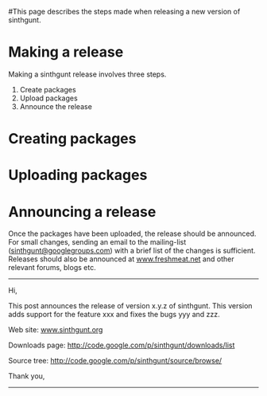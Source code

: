 #This page describes the steps made when releasing a new version of sinthgunt.

# Making a release #
Making a sinthgunt release involves three steps.
  1. Create packages
  1. Upload packages
  1. Announce the release

# Creating packages #

# Uploading packages #

# Announcing a release #
Once the packages have been uploaded, the release should be announced. For small changes, sending an email to the mailing-list (sinthgunt@googlegroups.com) with a brief list of the changes is sufficient. Releases should also be announced at www.freshmeat.net and other relevant forums, blogs etc.

---

Hi,

This post announces the release of version x.y.z of sinthgunt. This
version adds support for the feature xxx and fixes the bugs yyy and zzz.

Web site:
www.sinthgunt.org

Downloads page:
http://code.google.com/p/sinthgunt/downloads/list

Source tree:
http://code.google.com/p/sinthgunt/source/browse/

Thank you,


---
